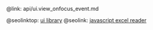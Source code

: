 @link: api/ui.view_onfocus_event.md

@seolinktop: [ui library](https://webix.com)
@seolink: [javascript excel reader](https://webix.com/widget/excel_viewer/)